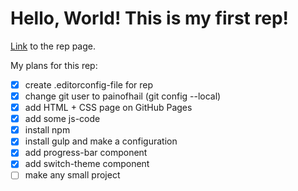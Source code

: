 # Hello, World! This is my first rep!

[Link](https://painofhail.github.io/first-rep/) to the rep page.

My plans for this rep:

- [x] create .editorconfig-file for rep
- [x] change git user to painofhail (git config --local)
- [x] add HTML + CSS page on GitHub Pages
- [x] add some js-code
- [x] install npm
- [x] install gulp and make a configuration
- [x] add progress-bar component
- [x] add switch-theme component
- [ ] make any small project
